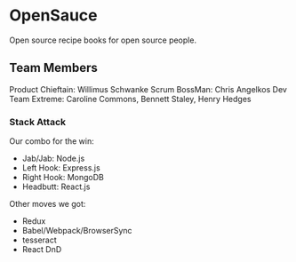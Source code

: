 
# OpenSauce
Open source recipe books for open source people.

## Team Members
Product Chieftain: Willimus Schwanke
Scrum BossMan: Chris Angelkos
Dev Team Extreme: Caroline Commons, Bennett Staley, Henry Hedges

### Stack Attack
Our combo for the win:
- Jab/Jab: Node.js
- Left Hook: Express.js
- Right Hook: MongoDB
- Headbutt: React.js

Other moves we got:
- Redux
- Babel/Webpack/BrowserSync
- tesseract
- React DnD

